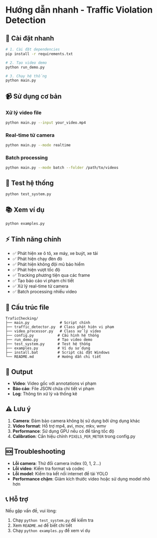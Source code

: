# Hướng dẫn nhanh - Traffic Violation Detection

## 🚀 Cài đặt nhanh

```bash
# 1. Cài đặt dependencies
pip install -r requirements.txt

# 2. Tạo video demo
python run_demo.py

# 3. Chạy hệ thống
python main.py
```

## 📹 Sử dụng cơ bản

### Xử lý video file

```bash
python main.py --input your_video.mp4
```

### Real-time từ camera

```bash
python main.py --mode realtime
```

### Batch processing

```bash
python main.py --mode batch --folder /path/to/videos
```

## 🔧 Test hệ thống

```bash
python test_system.py
```

## 📚 Xem ví dụ

```bash
python examples.py
```

## ⚡ Tính năng chính

- ✅ Phát hiện xe ô tô, xe máy, xe buýt, xe tải
- ✅ Phát hiện chạy đèn đỏ
- ✅ Phát hiện không đội mũ bảo hiểm
- ✅ Phát hiện vượt tốc độ
- ✅ Tracking phương tiện qua các frame
- ✅ Tạo báo cáo vi phạm chi tiết
- ✅ Xử lý real-time từ camera
- ✅ Batch processing nhiều video

## 📁 Cấu trúc file

```
TraficChecking/
├── main.py              # Script chính
├── traffic_detector.py  # Class phát hiện vi phạm
├── video_processor.py   # Class xử lý video
├── config.py           # Cấu hình hệ thống
├── run_demo.py         # Tạo video demo
├── test_system.py      # Test hệ thống
├── examples.py         # Ví dụ sử dụng
├── install.bat         # Script cài đặt Windows
└── README.md           # Hướng dẫn chi tiết
```

## 🎯 Output

- **Video**: Video gốc với annotations vi phạm
- **Báo cáo**: File JSON chứa chi tiết vi phạm
- **Log**: Thông tin xử lý và thống kê

## ⚠️ Lưu ý

1. **Camera**: Đảm bảo camera không bị sử dụng bởi ứng dụng khác
2. **Video format**: Hỗ trợ mp4, avi, mov, mkv, wmv
3. **Performance**: Sử dụng GPU nếu có để tăng tốc độ
4. **Calibration**: Cần hiệu chỉnh `PIXELS_PER_METER` trong config.py

## 🆘 Troubleshooting

- **Lỗi camera**: Thử đổi camera index (0, 1, 2...)
- **Lỗi video**: Kiểm tra format và codec
- **Lỗi model**: Kiểm tra kết nối internet để tải YOLO
- **Performance chậm**: Giảm kích thước video hoặc sử dụng model nhỏ hơn

## 📞 Hỗ trợ

Nếu gặp vấn đề, vui lòng:

1. Chạy `python test_system.py` để kiểm tra
2. Xem `README.md` để biết chi tiết
3. Chạy `python examples.py` để xem ví dụ
